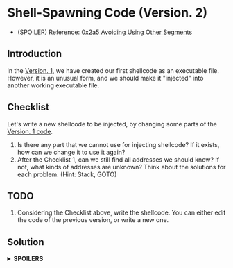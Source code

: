 # Shell-Spawning Code (Version. 2)

* (SPOILER) Reference: [0x2a5 Avoiding Using Other Segments](https://bista.sites.dmi.unipg.it/didattica/sicurezza-pg/buffer-overrun/hacking-book/0x2a0-writing_shellcode.html)

## Introduction
In the [Version. 1](https://github.com/reruo321/OS-Self-Study/tree/main/00003-Writing-Shellcode/x86/00002-Shell-Spawning-Code/Version-001), we have created our first shellcode as an executable file. However, it is an unusual form, and we should make it "injected" into another working executable file.

## Checklist
Let's write a new shellcode to be injected, by changing some parts of the [Version. 1 code](https://github.com/reruo321/OS-Self-Study/blob/main/00003-Writing-Shellcode/x86/00002-Shell-Spawning-Code/Version-001/src/spawn1.s).

1. Is there any part that we cannot use for injecting shellcode? If it exists, how can we change it to use it again?
2. After the Checklist 1, can we still find all addresses we should know? If not, what kinds of addresses are unknown? Think about the solutions for each problem. (Hint: Stack, GOTO)

## TODO
1. Considering the Checklist above, write the shellcode. You can either edit the code of the previous version, or write a new one.

## Solution
<details>
  <summary><b>SPOILERS</b></summary>
</details>
